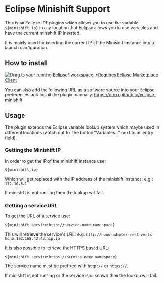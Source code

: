 # Eclipse Minishift Support

This is an Eclipse IDE plugins which allows you to use the variable `${minishift_ip}` in
any location that Eclipse allows you to use variables and have the current minishift IP inserted.

It is mainly used for inserting the current IP of the Minishift instance into a launch configuration.

## How to install

[![Drag to your running Eclipse* workspace. *Requires Eclipse Marketplace Client](https://marketplace.eclipse.org/sites/all/themes/solstice/public/images/marketplace/btn-install.png)](http://marketplace.eclipse.org/marketplace-client-intro?mpc_install=3672636 "Drag to your running Eclipse* workspace. *Requires Eclipse Marketplace Client")

You can also add the following URL as a software source into your Eclipse preferences and install
the plugin manually: https://ctron.github.io/eclipse-minishift

## Usage

The plugin extends the Eclipse variable lookup system which maybe used in different locations
(watch out for the button "Variables…" next to an entry field).

### Getting the Minishift IP

In order to get the IP of the minishift instance use:

    ${minishift_ip}

Which will get replaced with the IP address of the minishift instance: e.g.: `172.10.5.1`

If minishift is not running then the lookup will fail.

### Getting a service URL

To get the URL of a service use:

    ${minishift_service:http://service-name.namespace}

This will retrieve the service's URL: e.g. `http://hono-adapter-rest-vertx-hono.192.168.42.43.nip.io`

It is also possible to retrieve the HTTPS based URL:

    ${minishift_service:https://service-name.namespace}

The service name must be prefixed with `http://` or `https://`.

If minishift is not running or the service is unknown then the lookup will fail.